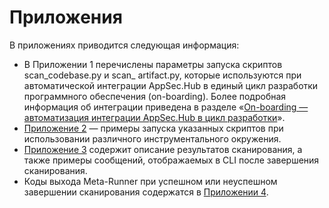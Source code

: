 # Приложения

В приложениях приводится следующая информация:

* В Приложении 1 перечислены параметры запуска скриптов scan_codebase.py и scan_ artifact.py, которые используются при автоматической интеграции AppSec.Hub в единый цикл разработки программного обеспечения (on-boarding). Более подробная информация об интеграции приведена в разделе «[On-boarding — автоматизация интеграции AppSec.Hub в цикл разработки]()».
* [Приложение 2]() — примеры запуска указанных скриптов при использовании различного инструментального окружения.
* [Приложение 3]() содержит описание результатов сканирования, а также примеры сообщений, отображаемых в CLI после завершения сканирования.
* Коды выхода Meta-Runner при успешном или неуспешном завершении сканирования содержатся в [Приложении 4]().